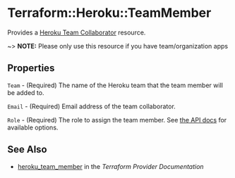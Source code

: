 # Terraform::Heroku::TeamMember

Provides a [Heroku Team Collaborator](https://devcenter.heroku.com/articles/platform-api-reference#team-member) resource.

~> **NOTE:** Please only use this resource if you have team/organization apps

## Properties

`Team` - (Required) The name of the Heroku team that the team member will be added to.

`Email` - (Required) Email address of the team collaborator.

`Role` - (Required) The role to assign the team member. See [the API docs](https://devcenter.heroku.com/articles/platform-api-reference#team-member) for available options.


## See Also

* [heroku_team_member](https://www.terraform.io/docs/providers/heroku/r/team_member.html) in the _Terraform Provider Documentation_